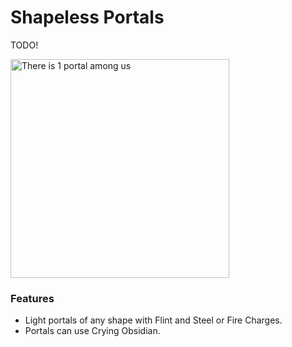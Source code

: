 # Shapeless Portals<!--$headerTitle--><!--$pmc:delete-->

TODO!<!--$pmc:headerSize-->

<img src="images/shapeless_portals.png" alt="There is 1 portal among us" height="350"/> <!--$localAssetToURL--> <!--$modrinth:replaceWithVideo--> <!--$pmc:delete-->

### Features
- Light portals of any shape with Flint and Steel or Fire Charges.
- Portals can use Crying Obsidian.

